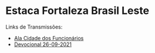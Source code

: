 # Estaca Fortaleza Brasil Leste
Links de Transmissões:

- [Ala Cidade dos Funcionários](https://mickhill-qa.github.io/estaca-fortaleza-brasil-leste/ala-cidade-dos-funcionarios/)
- [Devocional 26-09-2021](https://mickhill-qa.github.io/estaca-fortaleza-brasil-leste/devocional-26-09-2021/)